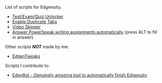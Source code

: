 List of scripts for Edgenuity.
- [Test/Exam/Quiz Unlocker](https://github.com/ITAC85v2/edgen-scripts/blob/main/tutorials/test-unlocker.md)
- [Enable Duplicate Tabs](https://github.com/ITAC85v2/edgen-scripts/blob/main/tutorials/duplicate-tabs.md)
- [Video Skipper](https://github.com/ITAC85v2/edgen-scripts/blob/main/tutorials/video-skipper.md)
- [Answer PowerSpeak *writing* assignments automatically](https://github.com/ITAC85v2/edgen-scripts/blob/main/tutorials/answer-writing-powerspeak.md) (press ALT to fill in answer)

Other scripts ***NOT*** made by me:
- [EdgenTweaks](https://gitlab.com/roglemorph/edgentweaks/-/raw/master/edgentweaks.user.js)

Scripts I contribute to:
- [EdgyBot - Genuinely amazing tool to automatically finish Edgenuity](https://github.com/GSRHackZ/EdgyBot_Edgenuity_Bot)
